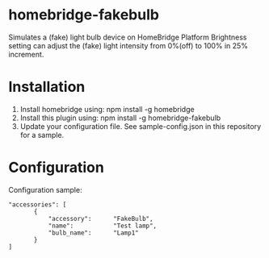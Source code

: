 # homebridge-fakebulb

Simulates a (fake) light bulb device on HomeBridge Platform
Brightness setting can adjust the (fake) light intensity from 0%(off) to 100% in 25% increment.

# Installation

1. Install homebridge using: npm install -g homebridge
2. Install this plugin using: npm install -g homebridge-fakebulb
3. Update your configuration file. See sample-config.json in this repository for a sample. 

# Configuration

Configuration sample:

 ```
"accessories": [
        {
            "accessory":      "FakeBulb",
            "name":           "Test lamp",
            "bulb_name":      "Lamp1"
        }
]

```
